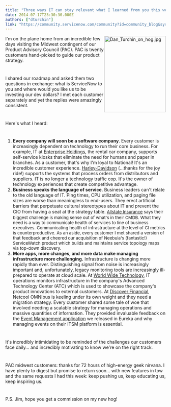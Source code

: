 ```yaml
---
title: "Three ways IT can stay relevant what I learned from you this week"
date: 2014-07-17T23:30:30.000Z
authors: ["dturchin"]
link: "https://community.servicenow.com/community?id=community_blog&sys_id=faad26a9dbd0dbc01dcaf3231f9619fc"
---
```

<p class="p1"><a _jive_internal="true" href="/servlet/JiveServlet/showImage/38-3255-11892/Dan_Turchin_on_hog.jpg"><img  alt="Dan_Turchin_on_hog.jpg" class="image-1 jive-image" height="239" src="a4112546db50df048c8ef4621f961902.iix" style="height: 238.61818181818182px; width: 193px; float: right;" width="193"/></a>I'm on the plane home from an incredible few days visiting the Midwest contingent of our Product Advisory Council (PAC). PAC is twenty customers hand-picked to guide our product strategy.</p><p class="p1" style="min-height: 8pt; height: 8pt; padding: 0px;">  </p><p class="p1">I shared our roadmap and asked them two questions in exchange: what is ServiceNow to you and where would you like us to be investing our dev dollars? I met each customer separately and yet the replies were amazingly consistent.</p><p class="p1" style="min-height: 8pt; height: 8pt; padding: 0px;">  </p><p class="p1">Here's what I heard:</p><p class="p2" style="min-height: 8pt; height: 8pt; padding: 0px;">  </p><ol class="ol1"><li><strong>Every company will soon be a software company</strong>. Every customer is increasingly dependent on technology to run their core business. For example, IT at <a title="k-external-small" class="jive-link-external-small" href="http://www.enterpriseholdings.com/" rel="nofollow" target="_blank">Enterprise Holdings</a>, the rental car company, supports self-service kiosks that eliminate the need for humans and paper in branches. As a customer, that's why I'm loyal to National! It's an incredible customer experience. <a title="k-external-small" class="jive-link-external-small" href="http://www.harley-davidson.com/content/h-d/en_US/home.html" rel="nofollow" target="_blank">Harley-Davidson</a> (...thanks for the joy ride!) supports the systems that process orders from distributors and suppliers. IT is no longer a technology traffic cop. It's the owner of technology experiences that create competitive advantage.</li><li><strong>Business speaks the language of service</strong>. Business leaders can't relate to the old language of IT. Ping times, CPU utilization, and paging file sizes are worse than meaningless to end-users. They erect artificial barriers that perpetuate cultural stereotypes about IT and prevent the CIO from having a seat at the strategy table. <span style="font-size: 10pt; line-height: 1.5em;"><a title="k-external-small" class="jive-link-external-small" href="http://www.allstate.com/" rel="nofollow" target="_blank">Allstate Insurance</a> says their biggest challenge is making sense out of what's in their CMDB. What they need is a way to communicate health of services to line of business executives. Communicating health of infrastructure at the level of CI metrics is counterproductive. As an aside, every customer I met shared a version of that feedback and cheered our acquisition of Neebula's (fantastic!) ServiceWatch product which builds and maintains service topology maps via top-down discovery.</span></li><li><strong>More apps, more changes, and more data make managing infrastructure more challenging.</strong> Infrastructure is changing more rapidly than ever. Distinguishing signal from noise is increasingly important and, unfortunately, legacy monitoring tools are increasingly ill-prepared to operate at cloud scale. At <a title="k-external-small" class="jive-link-external-small" href="https://www2.wwt.com/" rel="nofollow" target="_blank">World Wide Technology</a>, IT operations monitors infrastructure in the company's Advanced Technology Center (ATC) which is used to showcase the company's product innovations to external customers. At <a title="k-external-small" class="jive-link-external-small" href="https://www.discover.com/company/" rel="nofollow" target="_blank">Discover Financial</a>, Netcool OMNIbus is keeling under its own weight and they need a migration strategy. Every customer shared some tale of woe that involved needing a scalable strategy for managing operations and massive quantities of information. They provided invaluable feedback on the <a title="k-external-small" class="jive-link-external-small" href="http://www.servicenow.com/products/orchestration/event-management.html" rel="nofollow" target="_blank">Event Management application</a> we released in Eureka and why managing events on their ITSM platform is essential.</li></ol><p style="min-height: 8pt; height: 8pt; padding: 0px;">  </p><p class="p1">It's incredibly intimidating to be reminded of the challenges our customers face daily… and incredibly motivating to know we're on the right track.</p><p class="p2" style="min-height: 8pt; height: 8pt; padding: 0px;">  </p><p class="p1">PAC midwest customers: thanks for 72 hours of high-energy geek nirvana. I have plenty to digest but promise to return soon… with new features in tow and the same requests I had this week: keep pushing us, keep educating us, keep inspiring us.</p><p class="p2" style="min-height: 8pt; height: 8pt; padding: 0px;">  </p><p class="p1">P.S. Jim, hope you get a commission on my new hog!</p>